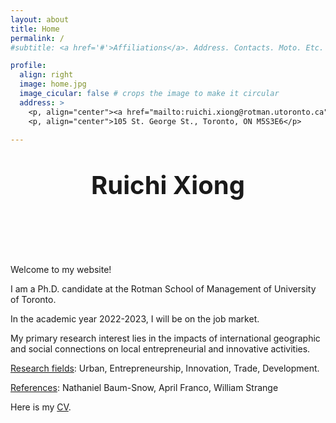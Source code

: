 ```yaml
---
layout: about
title: Home
permalink: /
#subtitle: <a href='#'>Affiliations</a>. Address. Contacts. Moto. Etc.

profile:
  align: right
  image: home.jpg
  image_cicular: false # crops the image to make it circular
  address: >
    <p, align="center"><a href="mailto:ruichi.xiong@rotman.utoronto.ca">ruichi.xiong@rotman.utoronto.ca</a> </p>
    <p, align="center">105 St. George St., Toronto, ON M5S3E6</p>
    
---
```


<p style="text-align: center; font-size:40px"><b>Ruichi Xiong</b></p>

<p>&nbsp;</p>

<p>&nbsp;</p>

Welcome to my website!

I am a Ph.D. candidate at the Rotman School of Management of University of Toronto.

In the academic year 2022-2023, I will be on the job market. 

My primary research interest lies in the impacts of international geographic and social connections on local entrepreneurial and innovative activities.

<ins>Research fields</ins>: Urban, Entrepreneurship, Innovation, Trade, Development.

<ins>References</ins>: Nathaniel Baum-Snow, April Franco, William Strange

Here is my <a href="{{ site.url }}/assets/pdf/cv.pdf" target="_blank">CV</a>.

